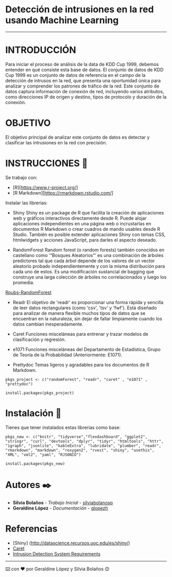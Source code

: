 
# **Detección de intrusiones en la red usando Machine Learning**

***

# INTRODUCCIÓN

Para iniciar el proceso de análisis de la data de KDD Cup 1999, debemos entender en qué consiste esta base de datos. El conjunto de datos de KDD Cup 1999 es un conjunto de datos de referencia en el campo de la detección de intrusos en la red, que presenta una oportunidad única para analizar y comprender los patrones de tráfico de la red. Este conjunto de datos captura información de conexión de red, incluyendo varios atributos, como direcciones IP de origen y destino, tipos de protocolo y duración de la conexión. 

# OBJETIVO

El objetivo principal de analizar este conjunto de datos es detectar y clasificar las intrusiones en la red con precisión.

# INSTRUCCIONES 🚀

Se trabajo con:

* [R][https://www.r-project.org/]
* [R Markdown][https://rmarkdown.rstudio.com/]

Instalar las librerias:

* Shiny
Shiny es un package de R que facilita la creación de aplicaciones web y gráficos interactivos directamente desde R. Puede alojar aplicaciones independientes en una página web o incrustarlas en documentos R Markdown o crear cuadros de mando usables desde R Studio. También es posible extender aplicaciones Shiny con temas CSS, htmlwidgets y acciones JavaScript, para darles el aspecto deseado.

* RandomForest
Random forest (o random forests) también conocidos en castellano como ‘“Bosques Aleatorios”’ es una combinación de árboles predictores tal que cada árbol depende de los valores de un vector aleatorio probado independientemente y con la misma distribución para cada uno de estos. Es una modificación sustancial de bagging que construye una larga colección de árboles no correlacionados y luego los promedia.

[Rpubs-RandomForest](https://rpubs.com/jigbadouin/randomforest1#:~:text=Tecnica%20de%20random%20forest,para%20cada%20uno%20de%20estos.)

* Readr
El objetivo de 'readr' es proporcionar una forma rápida y sencilla de leer datos rectangulares (como 'csv', 'tsv' y 'fwf'). Está diseñado para analizar de manera flexible muchos tipos de datos que se encuentran en la naturaleza, sin dejar de fallar limpiamente cuando los datos cambian inesperadamente.

* Caret
Funciones misceláneas para entrenar y trazar modelos de clasificación y regresión.

* e1071
Funciones misceláneas del Departamento de Estadística, Grupo de Teoría de la Probabilidad (Anteriormente: E1071).

* Prettydoc
Temas ligeros y agradables para los documentos de R Markdown.


```
pkgs_project <- c("randomForest", "readr", "caret" , "e1071" , "prettydoc")

install.packages(pkgs_project)
```

# Instalación 🔧

Tienes que tener instalados estas librerias como base:

```
pkgs_new <- c("knitr", "tidyverse","flexdashboard", "ggplot2", "stringr", "curl", "devtools", "dplyr", "tidyr", "htmltools", "httr", "igraph", "jsonlite", "kableExtra", "lubridate", "plumber", "readr", "rmarkdown", "markdown", "roxygen2", "rvest", "shiny", "usethis", "XML", "xml2", "yaml", "RJSONIO") 

install.packages(pkgs_new)

```

# Autores ✒️

* **Silvia Bolaños** - *Trabajo Inicial* - [silviabolanosp](https://github.com/silviabolanosp)
* **Geraldine López** - *Documentación* - [glopezh](https://github.com/glopezh)

# Referencias

* [Shiny] (http://datascience.recursos.uoc.edu/es/shiny/)
* [Caret](https://cran.r-project.org/web/packages/caret/index.html)
* [Intrusion Detection System Requirements](https://www.mitre.org/sites/default/files/pdf/intrusion_lapadula.pdf)

---
⌨️ con ❤️ por Geraldine López y Silvia Bolaños 😊
